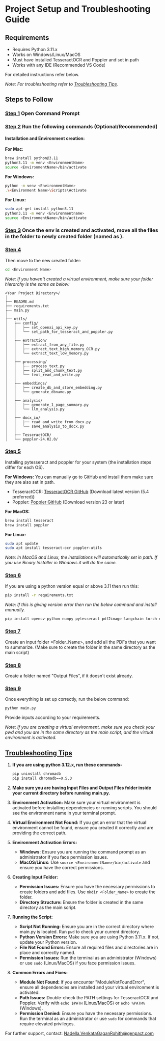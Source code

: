 
# Project Setup and Troubleshooting Guide

## Requirements
- Requires Python 3.11.x
- Works on Windows/Linux/MacOS
- Must have installed TesseractOCR and Poppler and set in path
- Works with any IDE (Recommended VS Code)

For detailed instructions refer below.

*Note: For troubleshooting refer to [Troubleshooting Tips](#troubleshooting-tips).*
 

## Steps to Follow

### [Step 1](#step-1-opening-command-prompt) Open Command Prompt

### [Step 2](#step-2-creating-virtual-environment) Run the following commands (Optional/Recommended)

#### Installation and Environment creation:

**For Mac:**
```sh
brew install python@3.11
python3.11 -m venv <EnvironmentName>
source <EnvironmentName>/bin/activate
```

**For Windows:**
```sh
python -m venv <EnvironmentName>
.\<Environment Name>\Scripts\Activate
```

**For Linux:**
```sh
sudo apt-get install python3.11
python3.11 -m venv <Environmentname>
source <EnvironmentName>/bin/activate
```

### [Step 3](#step-3-moving-files-to-environment-folder) Once the env is created and activated, move all the files in the folder to newly created folder (named as <environment name>).

### [Step 4](#step-4-then-move-to-the-new-created-folder)
Then move to the new created folder:
```sh
cd <Environment Name>
```

*Note: If you haven't created a virtual environment, make sure your folder hierarchy is the same as below:*
```plaintext
<Your Project Directory>/
│
├── README.md
├── requirements.txt
├── main.py
│
├── utils/
│   ├── config/
│   │   ├── set_openai_api_key.py
│   │   └── set_path_for_tesseract_and_poppler.py
│   │
│   ├── extraction/
│   │   ├── extract_from_any_file.py
│   │   ├── extract_text_high_memory_OCR.py
│   │   └── extract_text_low_memory.py
│   │
│   ├── processing/
│   │   ├── process_text.py
│   │   ├── split_and_chunk_text.py
│   │   └── text_read_and_write.py
│   │
│   ├── embeddings/
│   │   ├── create_db_and_store_embedding.py
│   │   └── generate_dbname.py
│   │
│   ├── analysis/
│   │   ├── generate_1_page_summary.py
│   │   └── llm_analysis.py
│   │
│   ├── docx_io/
│   │   ├── read_and_write_from_docx.py
│   │   └── save_analysis_to_docx.py
│   │
│   ├── TesseractOCR/
│   └── poppler-24.02.0/
```

### [Step 5](#step-5-installing-pytesseract-and-poppler-for-your-system)
Installing pytesseract and poppler for your system (the installation steps differ for each OS).

**For Windows:**
You can manually go to GitHub and install them make sure they are also set in path.
- TesseractOCR: [TesseractOCR GitHub](https://github.com/UB-Mannheim/tesseract/wiki) (Download latest version (5.4 preferred))
- Poppler: [Poppler GitHub](https://github.com/oschwartz10612/poppler-windows/releases) (Download version 23 or later)

**For MacOS:**
```sh
brew install tesseract
brew install poppler
```

**For Linux:**
```sh
sudo apt update
sudo apt install tesseract-ocr poppler-utils
```

*Note: In MacOS and Linux, the installations will automatically set in path. If you use Binary Installer in Windows it will do the same.*

### [Step 6](#step-6-if-you-are-using-a-python-version-equal-or-above-311)
If you are using a python version equal or above 3.11 then run this:
```sh
pip install -r requirements.txt
```

*Note: If this is giving version error then run the below command and install manually.*
```sh
pip install opencv-python numpy pytesseract pdf2image langchain torch chromadb langchain_community openai python-docx tiktoken PyMuPdf
```

### [Step 7](#step-7-create-an-input-folder-folder_name)
Create an input folder <Folder_Name>, and add all the PDFs that you want to summarize.
(Make sure to create the folder in the same directory as the main script)

### [Step 8](#step-8-create-a-folder-named-output-files)
Create a folder named "Output Files", if it doesn't exist already.

### [Step 9](#step-9-once-everything-is-setup-correctly-run-the-below-command)
Once everything is set up correctly, run the below command:
```sh
python main.py
```
Provide inputs according to your requirements.

*Note: If you are creating a virtual environment, make sure you check your pwd and you are in the same directory as the main script, and the virtual environment is activated.*

## [Troubleshooting Tips](#troubleshooting-tips)

1) **If you are using python 3.12.x, run these commands-**
    ```sh
    pip uninstall chromadb
    pip install chromadb==0.5.3
    ```

2) **Make sure you are having Input Files and Output Files folder inside your current directory before running main.py.**

3) **Environment Activation:**
    Make sure your virtual environment is activated before installing dependencies or running scripts. You should see the environment name in your terminal prompt.

4) **Virtual Environment Not Found:**
    If you get an error that the virtual environment cannot be found, ensure you created it correctly and are providing the correct path.

5) **Environment Activation Errors:**
    - **Windows:** Ensure you are running the command prompt as an administrator if you face permission issues.
    - **MacOS/Linux:** Use `source <EnvironmentName>/bin/activate` and ensure you have the correct permissions.

6) **Creating Input Folder:**
    - **Permission Issues:** Ensure you have the necessary permissions to create folders and add files. Use `mkdir <Folder_Name>` to create the folder.
    - **Directory Structure:** Ensure the folder is created in the same directory as the main script.

7) **Running the Script:**
    - **Script Not Running:** Ensure you are in the correct directory where main.py is located. Run `pwd` to check your current directory.
    - **Python Version Errors:** Make sure you are using Python 3.11.x. If not, update your Python version.
    - **File Not Found Errors:** Ensure all required files and directories are in place and correctly named.
    - **Permission Issues:** Run the terminal as an administrator (Windows) or use `sudo` (Linux/MacOS) if you face permission issues.

8) **Common Errors and Fixes:**
    - **Module Not Found:** If you encounter "ModuleNotFoundError", ensure all dependencies are installed and your virtual environment is activated.
    - **Path Issues:** Double-check the PATH settings for TesseractOCR and Poppler. Verify with `echo $PATH` (Linux/MacOS) or `echo %PATH%` (Windows).
    - **Permission Denied:** Ensure you have the necessary permissions. Run the terminal as an administrator or use `sudo` for commands that require elevated privileges.



For further support, contact: Nadella.VenkataGaganRohith@genpact.com
